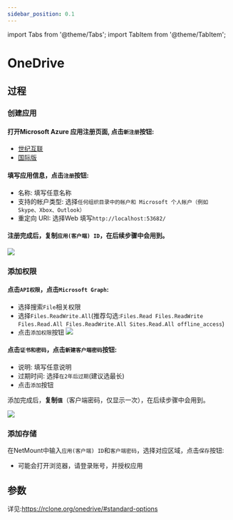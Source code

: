 ```yaml
---
sidebar_position: 0.1
---
```


import Tabs from '@theme/Tabs';
import TabItem from '@theme/TabItem';

# OneDrive


## 过程

### 创建应用
#### 打开Microsoft Azure 应用注册页面, 点击`新注册`按钮:
- [世纪互联](https://entra.microsoftonline.cn/#view/Microsoft_AAD_RegisteredApps/ApplicationsListBlade/quickStartType~/null/sourceType/Microsoft_AAD_IAM)
- [国际版](https://entra.microsoft.com/#view/Microsoft_AAD_RegisteredApps/ApplicationsListBlade/quickStartType~/null/sourceType/Microsoft_AAD_IAM)


#### 填写应用信息，点击`注册`按钮:
- 名称: 填写任意名称
- 支持的帐户类型: 选择`任何组织目录中的帐户和 Microsoft 个人帐户（例如 Skype、Xbox、Outlook）`
- 重定向 URI: 选择Web 填写`http://localhost:53682/`

#### 注册完成后，**复制`应用(客户端) ID`**，在后续步骤中会用到。

![](https://sc.sysri.cn/i/p/1/663b09abcacd7.png)

### 添加权限

#### 点击`API权限`，点击`Microsoft Graph`:
- 选择搜索`File`相关权限
- 选择`Files.ReadWrite.All`(推荐勾选:`Files.Read Files.ReadWrite Files.Read.All Files.ReadWrite.All Sites.Read.All offline_access`)
- 点击`添加权限`按钮
![](https://sc.sysri.cn/i/p/1/663b0fa720752.png)


#### 点击`证书和密码`，点击`新建客户端密码`按钮:
- 说明: 填写任意说明
- 过期时间: 选择`在2年后过期`(建议选最长)
- 点击`添加`按钮

添加完成后，**复制`值`**（客户端密码，仅显示一次），在后续步骤中会用到。

![](https://sc.sysri.cn/i/p/1/663b0d835b735.png)

### 添加存储

在NetMount中输入`应用(客户端) ID`和`客户端密码`，选择对应区域，点击`保存`按钮:
- 可能会打开浏览器，请登录账号，并授权应用

<!-- ![](https://sc.sysri.cn/i/p/1/663b1272c71d2.png) -->

## 参数
详见:https://rclone.org/onedrive/#standard-options
